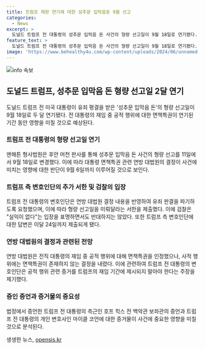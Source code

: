 ```yaml
---
title: 트럼프 재판 연기에 대한 성추문 입막음돈 9월 선고
categories:
  - News
excerpt: >
  도널드 트럼프 전 대통령의 성추문 입막음 돈 사건의 형량 선고일이 9월 18일로 연기됐다. 뉴욕 맨해튼 형사법원의 후안 판사는 연기된 기간 동안 연방 대법원의 판결이 선고에 영향을 미칠지를 따질 예정이라고 전했다. 트럼프 측 변호인단은 연방 대법원 결정을 반영해 유죄 평결을 파기할 것을 요구했고, 검찰은 반대하지 않는 입장이다. 트럼프 전 대통령의 개인 변호사와 관련된 증거물의 면책 특권 여부도 논의 중이다.
feature_text: >
  도널드 트럼프 전 대통령의 성추문 입막음 돈 사건의 형량 선고일이 9월 18일로 연기됐다. 뉴욕 맨해튼 형사법원의 후안 판사는 연기된 기간 동안 연방 대법원의 판결이 선고에 영향을 미칠지를 따질 예정이라고 전했다. 트럼프 측 변호인단은 연방 대법원 결정을 반영해 유죄 평결을 파기할 것을 요구했고, 검찰은 반대하지 않는 입장이다. 트럼프 전 대통령의 개인 변호사와 관련된 증거물의 면책 특권 여부도 논의 중이다.
image: 'https://www.behealthy4u.com/wp-content/uploads/2024/06/unnamed-file.png'
---
```


<p><img src="https://www.behealthy4u.com/wp-content/uploads/2024/06/unnamed-file.png" alt="info 속보" /></p>

<h2 data-ke-size="size26">도널드 트럼프, 성추문 입막음 돈 형량 선고일 2달 연기</h2>

<p data-ke-size="size16">도널드 트럼프 전 미국 대통령이 유죄 평결을 받은 '성추문 입막음 돈'의 형량 선고일이 9월 18일로 두 달 연기됐다. 전 대통령의 재임 중 공적 행위에 대한 면책특권이 연기된 기간 동안 영향을 미칠 것으로 예상된다.</p>

<h3><b>트럼프 전 대통령의 형량 선고일 연기</b></h3>

<p data-ke-size="size16">맨해튼 형사법원은 후안 머천 판사를 통해 성추문 입막음 돈 사건의 형량 선고를 11일에서 9월 18일로 변경했다. 이에 따라 대통령 면책특권 관련 연방 대법원의 결정이 사건에 미치는 영향에 대한 판단이 9월 6일까지 이루어질 것으로 보인다.</p>

<h3><b>트럼프 측 변호인단의 추가 서한 및 검찰의 입장</b></h3>

<p data-ke-size="size16">트럼프 전 대통령의 변호인단은 연방 대법원 결정 내용을 반영하여 유죄 판결을 파기하도록 요청했으며, 이에 따라 형량 선고일을 미뤄달라는 서한을 제출했다. 이에 검찰은 "실익이 없다"는 입장을 표명하면서도 반대하지는 않았다. 또한 트럼프 측 변호인단에 대한 답변은 이달 24일까지 제출되게 됐다.</p>

<h3><b>연방 대법원의 결정과 관련된 전망</b></h3>

<p data-ke-size="size16">연방 대법원은 전직 대통령의 재임 중 공적 행위에 대해 면책특권을 인정했으나, 사적 행위에는 면책특권이 존재하지 않는 결정을 내렸다. 이에 관련하여 트럼프 전 대통령의 변호인단은 공적 행위 관련 증거를 트럼프의 재임 기간에 제시되지 말아야 한다는 주장을 제기했다.</p>

<h3><b>증인 증언과 증거물의 중요성</b></h3>

<p data-ke-size="size16">법정에서 증언한 트럼프 전 대통령의 측근인 호프 힉스 전 백악관 보좌관의 증언과 트럼프 전 대통령의 개인 변호사인 마이클 코언에 대한 증거물이 사건에 중요한 영향을 미칠 것으로 분석된다.</p>
생생한 뉴스, <a href="https://opensis.kr" rel="dofollow">opensis.kr</a>


